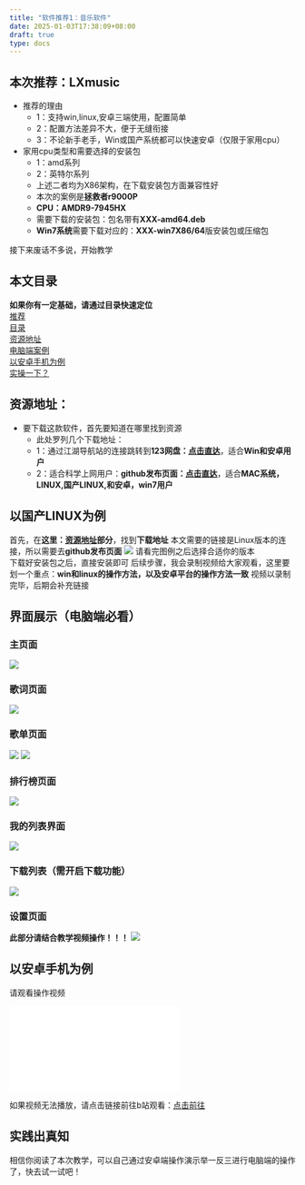 ```yaml
---
title: "软件推荐1：音乐软件"
date: 2025-01-03T17:38:09+08:00
draft: true
type: docs
---
```

## 本次推荐：LXmusic
- 推荐的理由
  - 1：支持win,linux,安卓三端使用，配置简单
  - 2：配置方法差异不大，便于无缝衔接
  - 3：不论新手老手，Win或国产系统都可以快速安卓（仅限于家用cpu）
- 家用cpu类型和需要选择的安装包
  - 1：amd系列
  - 2：英特尔系列
  - 上述二者均为X86架构，在下载安装包方面兼容性好
  - 本次的案例是**拯救者r9000P**
  - **CPU：AMDR9-7945HX**
  - 需要下载的安装包：包名带有**XXX-amd64.deb**
  - **Win7系统**需要下载对应的：**XXX-win7X86/64**版安装包或压缩包

接下来废话不多说，开始教学
## 本文目录 
**如果你有一定基础，请通过目录快速定位**  
[推荐](/docs/freemusic/#本文推荐LXmusic)  
[目录](/docs/freemusic/#目录)  
[资源地址](/docs/freemusic/#资源地址)  
[电脑端案例](/docs/freemusic/#以国产linux为例)  
[以安卓手机为例](/docs/freemusic/#以安卓手机为例)   
[实操一下？](/docs/freemusic/#实践出真知)
## 资源地址：
- 要下载这款软件，首先要知道在哪里找到资源
  - 此处罗列几个下载地址：
  - 1：通过江湖导航站的连接跳转到**123网盘：[点击直达](https://www.123684.com/s/AJ3VVv-IrcBd)**，适合**Win和安卓用户**
  - 2：适合科学上网用户：**github发布页面：[点击直达](https://github.com/lyswhut/lx-music-desktop/releases)**，适合**MAC系统，LINUX,国产LINUX,和安卓，win7用户**
## 以国产LINUX为例
首先，在**这里：[资源地址](/docs/freemusic/#资源地址)部分**，找到**下载地址**
本文需要的链接是Linux版本的连接，所以需要去**github发布页面**
![](/img/lx/down.jpg)
请看完图例之后选择合适你的版本  
下载好安装包之后，直接安装即可
后续步骤，我会录制视频给大家观看，这里要划一个重点：**win和linux的操作方法，以及安卓平台的操作方法一致**
视频以录制完毕，后期会补充链接
## 界面展示（电脑端必看）
### 主页面
![](/img/lx/lx.jpg)
### 歌词页面
![](/img/lx/lrc.png)
### 歌单页面
![](/img/lx/list.png)
![](/img/lx/list1.png)
### 排行榜页面
![](/img/lx/list2.png)
### 我的列表界面
![](/img/lx/my.png)
### 下载列表（需开启下载功能）
![](/img/lx/dl.png)
### 设置页面
**此部分请结合教学视频操作！！！**
![](/img/lx/settings.png)
## 以安卓手机为例
请观看操作视频
<iframe src="//player.bilibili.com/player.html?isOutside=true&aid=113757174894754&bvid=BV1EZ6iY3E1e&cid=27657503699&p=1" scrolling="no" border="0" frameborder="no" framespacing="0" allowfullscreen="true"></iframe>

如果视频无法播放，请点击链接前往b站观看：[点击前往](https://b23.tv/UiQVqb1)

## 实践出真知
相信你阅读了本次教学，可以自己通过安卓端操作演示举一反三进行电脑端的操作了，快去试一试吧！